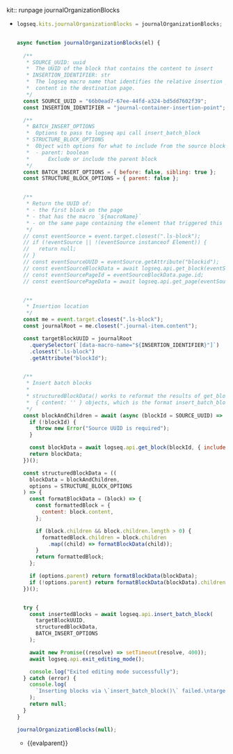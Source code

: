 kit:: runpage journalOrganizationBlocks

- ```javascript
  logseq.kits.journalOrganizationBlocks = journalOrganizationBlocks;
  
  
  async function journalOrganizationBlocks(el) {
    
    /**
     * SOURCE_UUID: uuid
     *  The UUID of the block that contains the content to insert
     * INSERTION_IDENTIFIER: str
     *  The logseq macro name that identifies the relative insertion point of the source
     *  content in the destination page.
     */
    const SOURCE_UUID = "66b0ead7-67ee-44fd-a324-bd5dd7602f39";
    const INSERTION_IDENTIFIER = "journal-container-insertion-point"; // macro name
  
    /**
     * BATCH_INSERT_OPTIONS
     *  Options to pass to logseq api call insert_batch_block
     * STRUCTURE_BLOCK_OPTIONS
     *  Object with options for what to include from the source block.
     *  - parent: boolean
     *      Exclude or include the parent block
     */
    const BATCH_INSERT_OPTIONS = { before: false, sibling: true };
    const STRUCTURE_BLOCK_OPTIONS = { parent: false };
  
  
    /**
     * Return the UUID of:
     * - the first block on the page
     * - that has the macro `${macroName}`
     * - on the same page containing the element that triggered this function
     */
    // const eventSource = event.target.closest(".ls-block");
    // if (!eventSource || !(eventSource instanceof Element)) {
    //   return null;
    // }
    // const eventSourceUUID = eventSource.getAttribute("blockid");
    // const eventSourceBlockData = await logseq.api.get_block(eventSourceUUID);
    // const eventSourcePageId = eventSourceBlockData.page.id;
    // const eventSourcePageData = await logseq.api.get_page(eventSourcePageId);
  
  
    /**
     * Insertion location
     */
    const me = event.target.closest(".ls-block");
    const journalRoot = me.closest(".journal-item.content");
  
    const targetBlockUUID = journalRoot
      .querySelector(`[data-macro-name="${INSERTION_IDENTIFIER}"]`)
      .closest(".ls-block")
      .getAttribute("blockId");
  
  
    /**
     * Insert batch blocks
     *
     * structuredBlockData() works to reformat the results of get_block() into
     *  { content: '' } objects, which is the format insert_batch_block() expects.
     */
    const blockAndChildren = await (async (blockId = SOURCE_UUID) => {
      if (!blockId) {
        throw new Error("Source UUID is required");
      }
  
      const blockData = await logseq.api.get_block(blockId, { includeChildren: true });
      return blockData;
    })();
  
    const structuredBlockData = ((
      blockData = blockAndChildren,
      options = STRUCTURE_BLOCK_OPTIONS
    ) => {
      const formatBlockData = (block) => {
        const formattedBlock = {
          content: block.content,
        };
  
        if (block.children && block.children.length > 0) {
          formattedBlock.children = block.children
            .map((child) => formatBlockData(child));
        }
        return formattedBlock;
      };
  
      if (options.parent) return formatBlockData(blockData);
      if (!options.parent) return formatBlockData(blockData).children;
    })();
  
  
    try {
      const insertedBlocks = await logseq.api.insert_batch_block(
        targetBlockUUID,
        structuredBlockData,
        BATCH_INSERT_OPTIONS
      );
  
      await new Promise((resolve) => setTimeout(resolve, 400));
      await logseq.api.exit_editing_mode();
  
      console.log("Exited editing mode successfully");
    } catch (error) {
      console.log(
        `Inserting blocks via \`insert_batch_block()\` failed.\ntargetBlockUUID: ${targetBlockUUID}\n${error}`
      );
      return null;
    }
  }
  
  journalOrganizationBlocks(null);
  
  ```
	- {{evalparent}}
